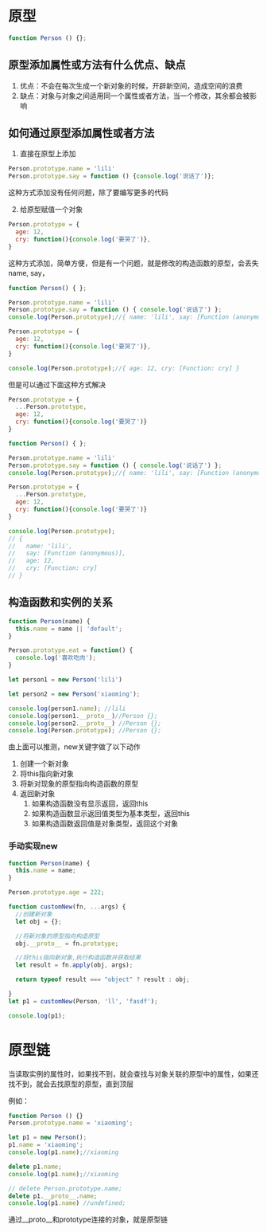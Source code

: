 # 原型
```javascript
function Person () {};
```

## 原型添加属性或方法有什么优点、缺点
1. 优点：不会在每次生成一个新对象的时候，开辟新空间，造成空间的浪费
2. 缺点：对象与对象之间适用同一个属性或者方法，当一个修改，其余都会被影响

## 如何通过原型添加属性或者方法
1. 直接在原型上添加
```javascript
Person.prototype.name = 'lili'
Person.prototype.say = function () {console.log('说话了')};
```
这种方式添加没有任何问题，除了要编写更多的代码

2. 给原型赋值一个对象
```javascript
Person.prototype = {
  age: 12,
  cry: function(){console.log('要哭了')},
}
```
这种方式添加，简单方便，但是有一个问题，就是修改的构造函数的原型，会丢失name, say，
```javascript
function Person() { };

Person.prototype.name = 'lili'
Person.prototype.say = function () { console.log('说话了') };
console.log(Person.prototype);//{ name: 'lili', say: [Function (anonymous)] }

Person.prototype = {
  age: 12,
  cry: function(){console.log('要哭了')},
}

console.log(Person.prototype);//{ age: 12, cry: [Function: cry] }  

```

但是可以通过下面这种方式解决
```javascript
Person.prototype = {
  ...Person.prototype,
  age: 12,
  cry: function(){console.log('要哭了')}
}
```

```javascript
function Person() { };

Person.prototype.name = 'lili'
Person.prototype.say = function () { console.log('说话了') };
console.log(Person.prototype);//{ name: 'lili', say: [Function (anonymous)] }

Person.prototype = {
  ...Person.prototype,
  age: 12,
  cry: function(){console.log('要哭了')}
}

console.log(Person.prototype);
// {
//   name: 'lili',
//   say: [Function (anonymous)],
//   age: 12,
//   cry: [Function: cry]
// }
```

## 构造函数和实例的关系
```javascript
function Person(name) {
  this.name = name || 'default';
}

Person.prototype.eat = function() {
  console.log('喜欢吃肉');
}

let person1 = new Person('lili')

let person2 = new Person('xiaoming');

console.log(person1.name); //lili
console.log(person1.__proto__)//Person {};
console.log(person2.__proto__) //Person {};
console.log(Person.prototype); //Person {};
```
由上面可以推测，new关键字做了以下动作
1. 创建一个新对象
2. 将this指向新对象
3. 将新对现象的原型指向构造函数的原型
4. 返回新对象
   1. 如果构造函数没有显示返回，返回this
   2. 如果构造函数显示返回值类型为基本类型，返回this
   3. 如果构造函数返回值是对象类型，返回这个对象
### 手动实现new
```javascript
function Person(name) {
  this.name = name;
}

Person.prototype.age = 222;

function customNew(fn, ...args) {
  //创建新对象
  let obj = {};

  //将新对象的原型指向构造原型
  obj.__proto__ = fn.prototype;

  //将this指向新对象,执行构造函数并获取结果
  let result = fn.apply(obj, args);

  return typeof result === "object" ? result : obj;

}
let p1 = customNew(Person, 'll', 'fasdf');

console.log(p1);
```

# 原型链
当读取实例的属性时，如果找不到，就会查找与对象关联的原型中的属性，如果还找不到，就会去找原型的原型，直到顶层

例如：
```javascript
function Person () {}
Person.prototype.name = 'xiaoming';

let p1 = new Person();
p1.name = 'xiaoming';
console.log(p1.name);//xiaoming

delete p1.name;
console.log(p1.name);//xiaoming

// delete Person.prototype.name;
delete p1.__proto__.name;
console.log(p1.name) //undefined;
```
通过__proto__和prototype连接的对象，就是原型链